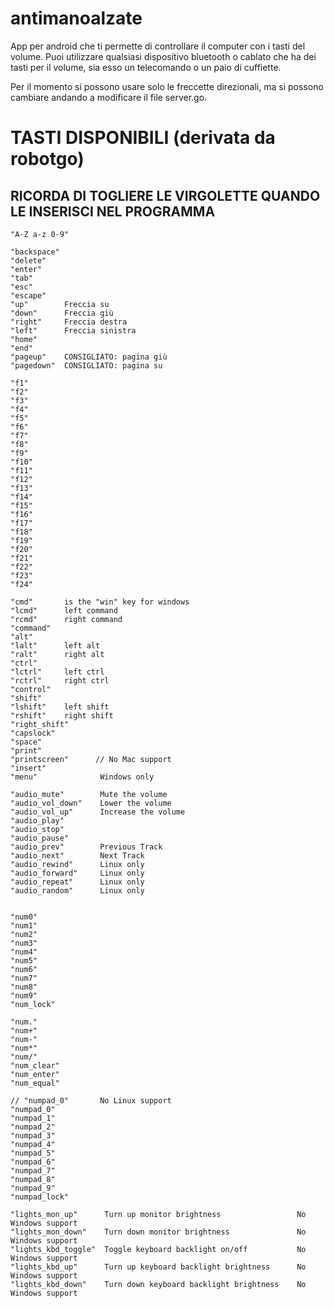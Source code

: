 # antimanoalzate

App per android che ti permette di controllare il computer con i tasti del volume. Puoi utilizzare qualsiasi dispositivo bluetooth o cablato che ha dei tasti per il volume, sia esso un telecomando o un paio di cuffiette.

Per il momento si possono usare solo le freccette direzionali, ma si possono cambiare andando a modificare il file server.go.

# TASTI DISPONIBILI (derivata da robotgo) #
## RICORDA DI TOGLIERE LE VIRGOLETTE QUANDO LE INSERISCI NEL PROGRAMMA ##

	"A-Z a-z 0-9"

	"backspace"
	"delete"
	"enter"
	"tab"
	"esc"
	"escape"
	"up"		Freccia su
	"down"		Freccia giù
	"right"		Freccia destra
	"left"		Freccia sinistra
	"home"
	"end"
	"pageup"    CONSIGLIATO: pagina giù
	"pagedown"  CONSIGLIATO: pagina su

	"f1"
	"f2"
	"f3"
	"f4"
	"f5"
	"f6"
	"f7"
	"f8"
	"f9"
	"f10"
	"f11"
	"f12"
	"f13"
	"f14"
	"f15"
	"f16"
	"f17"
	"f18"
	"f19"
	"f20"
	"f21"
	"f22"
	"f23"
	"f24"

	"cmd"		is the "win" key for windows
	"lcmd"		left command
	"rcmd"		right command
	"command"
	"alt"
	"lalt"		left alt
	"ralt"		right alt
	"ctrl"
	"lctrl"		left ctrl
	"rctrl"		right ctrl
	"control"
	"shift"
	"lshift"	left shift
	"rshift"	right shift
	"right_shift"
	"capslock"
	"space"
	"print"
	"printscreen"      // No Mac support
	"insert"
	"menu"				Windows only

	"audio_mute"		Mute the volume
	"audio_vol_down"	Lower the volume
	"audio_vol_up"		Increase the volume
	"audio_play"
	"audio_stop"
	"audio_pause"
	"audio_prev"		Previous Track
	"audio_next"		Next Track
	"audio_rewind"      Linux only
	"audio_forward"     Linux only
	"audio_repeat"      Linux only
	"audio_random"      Linux only


	"num0"
	"num1"
	"num2"
	"num3"
	"num4"
	"num5"
	"num6"
	"num7"
	"num8"
	"num9"
	"num_lock"

	"num."
	"num+"
	"num-"
	"num*"
	"num/"
	"num_clear"
	"num_enter"
	"num_equal"

	// "numpad_0"		No Linux support
	"numpad_0"
	"numpad_1"
	"numpad_2"
	"numpad_3"
	"numpad_4"
	"numpad_5"
	"numpad_6"
	"numpad_7"
	"numpad_8"
	"numpad_9"
	"numpad_lock"

	"lights_mon_up"		 Turn up monitor brightness					No Windows support
	"lights_mon_down"	 Turn down monitor brightness				No Windows support
	"lights_kbd_toggle"	 Toggle keyboard backlight on/off			No Windows support
	"lights_kbd_up"		 Turn up keyboard backlight brightness		No Windows support
	"lights_kbd_down"	 Turn down keyboard backlight brightness	No Windows support
